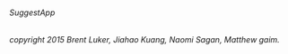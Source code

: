 ###### SuggestApp











*copyright 2015 Brent Luker, Jiahao Kuang, Naomi Sagan, Matthew gaim.*
